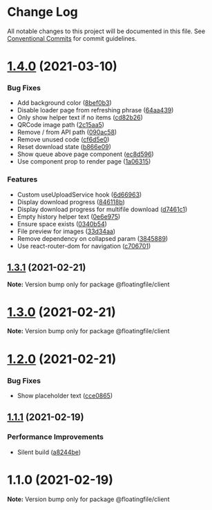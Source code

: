 # Change Log

All notable changes to this project will be documented in this file.
See [Conventional Commits](https://conventionalcommits.org) for commit guidelines.

# [1.4.0](https://github.com/garethlau/floatingfile-mono/compare/v1.3.1...v1.4.0) (2021-03-10)


### Bug Fixes

* Add background color ([8bef0b3](https://github.com/garethlau/floatingfile-mono/commit/8bef0b3b7dc83566d7bb838db1394afc24232fd5))
* Disable loader page from refreshing phrase ([64aa439](https://github.com/garethlau/floatingfile-mono/commit/64aa439686d9af98a4e05da40fbea8a2421cb295))
* Only show helper text if no items ([cd82b26](https://github.com/garethlau/floatingfile-mono/commit/cd82b26499cf4bb6607e8a28837d64e9e671c77c))
* QRCode image path ([2c15aa5](https://github.com/garethlau/floatingfile-mono/commit/2c15aa5836830b962741efe3236a16e9ff46a65a))
* Remove / from API path ([090ac58](https://github.com/garethlau/floatingfile-mono/commit/090ac5807814fd825cde7182284bb7384591f1eb))
* Remove unused code ([cf6d5e0](https://github.com/garethlau/floatingfile-mono/commit/cf6d5e07257fd037dc6d921e023d3bf2e3bcfce0))
* Reset download state ([b866e09](https://github.com/garethlau/floatingfile-mono/commit/b866e09e00c386fb4fcda29cfb90f56b85e24f34))
* Show queue above page component ([ec8d596](https://github.com/garethlau/floatingfile-mono/commit/ec8d596451c0de0db2da0c9337efe7a37740ecc1))
* Use component prop to render page ([1a06315](https://github.com/garethlau/floatingfile-mono/commit/1a06315dbf06e93100f7dfecc7ce5b59d1ca1202))


### Features

* Custom useUploadService hook ([6d66963](https://github.com/garethlau/floatingfile-mono/commit/6d66963d7244dd6e8bba8462735949dbd72c5ca4))
* Display download progress ([846118b](https://github.com/garethlau/floatingfile-mono/commit/846118b29f74f8dd627ee58f9f8e461fce73e62c))
* Display download progress for multifile download ([d7461c1](https://github.com/garethlau/floatingfile-mono/commit/d7461c1ff69afcd6b9e8c3ecf9cdbf05e209e14c))
* Empty history helper text ([0e6e975](https://github.com/garethlau/floatingfile-mono/commit/0e6e975a64c29b7994ea5a77a8420dcf857937a3))
* Ensure space exists ([0340b54](https://github.com/garethlau/floatingfile-mono/commit/0340b5428c240e3fda1215d932ec1eb17e6b334e))
* File preview for images ([33d34aa](https://github.com/garethlau/floatingfile-mono/commit/33d34aa5bb465abc37218a1e4703c8b24ff55fe6))
* Remove dependency on collapsed param ([3845889](https://github.com/garethlau/floatingfile-mono/commit/384588941cf2dfb473a5789177a118477504b38e))
* Use react-router-dom for navigation ([c706701](https://github.com/garethlau/floatingfile-mono/commit/c7067018d10be96aed33321690bf217d488e9f15))






## [1.3.1](https://github.com/garethlau/floatingfile-mono/compare/v1.3.0...v1.3.1) (2021-02-21)

**Note:** Version bump only for package @floatingfile/client





# [1.3.0](https://github.com/garethlau/floatingfile-mono/compare/v1.2.0...v1.3.0) (2021-02-21)

**Note:** Version bump only for package @floatingfile/client






# [1.2.0](https://github.com/garethlau/floatingfile-mono/compare/v1.1.2...v1.2.0) (2021-02-21)


### Bug Fixes

* Show placeholder text ([cce0865](https://github.com/garethlau/floatingfile-mono/commit/cce08656c3039444c1b3bf31c53e7a6983c5b6a1))






## [1.1.1](https://github.com/garethlau/floatingfile-mono/compare/v1.1.0...v1.1.1) (2021-02-19)

### Performance Improvements

- Silent build ([a8244be](https://github.com/garethlau/floatingfile-mono/commit/a8244bebfdbb4eb10e4053335722496c3f49bad5))

# 1.1.0 (2021-02-19)

**Note:** Version bump only for package @floatingfile/client
